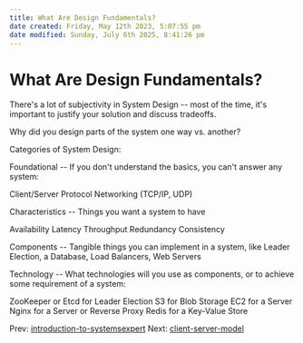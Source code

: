 ```yaml
---
title: What Are Design Fundamentals?
date created: Friday, May 12th 2023, 5:07:55 pm
date modified: Sunday, July 6th 2025, 8:41:26 pm
---
```


# What Are Design Fundamentals?

There\'s a lot of subjectivity in System Design \-- most of the time,
it\'s important to justify your solution and discuss tradeoffs.

Why did you design parts of the system one way vs. another?

Categories of System Design:

Foundational \-- If you don\'t understand the basics, you can\'t answer
any system:

Client/Server Protocol Networking (TCP/IP, UDP)

Characteristics \-- Things you want a system to have

Availability Latency Throughput Redundancy Consistency

Components \-- Tangible things you can implement in a system, like
Leader Election, a Database, Load Balancers, Web Servers

Technology \-- What technologies will you use as components, or to
achieve some requirement of a system:

ZooKeeper or Etcd for Leader Election S3 for Blob Storage EC2 for a
Server Nginx for a Server or Reverse Proxy Redis for a Key-Value Store

Prev: [introduction-to-systemsexpert](introduction-to-systemsexpert.md)
Next: [client-server-model](client-server-model.md)
